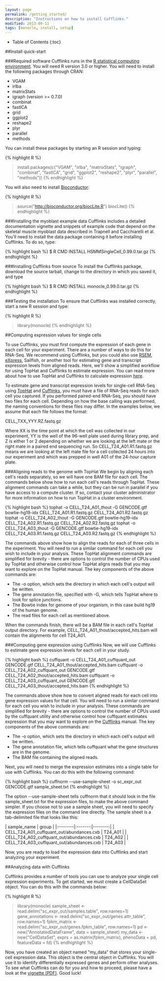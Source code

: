 ```yaml
---
layout: page
permalink: /getting_started/
description: "Instructions on how to install Cufflinks."
modified: 2013-09-11
tags: [monocle, install, setup]
---
```


* Table of Contents
{:toc}


##Install quick-start

###Required software
Cufflinks runs in the [R statistical computing environment](http://www.r-project.org/). You will need R version 3.0 or higher. You will need to install the following packages through CRAN:

- VGAM
- irlba
- matrixStats
- igraph (version >= 0.7.0)
- combinat
- fastICA
- grid
- ggplot2
- reshape2
- plyr
- parallel
- methods

You can install these packages by starting an R session and typing: 

{% highlight R %}
> install.packages(c("VGAM", "irlba", "matrixStats", "igraph", 
"combinat", "fastICA", "grid", "ggplot2", 
"reshape2", "plyr", "parallel", "methods"))
{% endhighlight %}

You will also need to install [Bioconductor](http://bioconductor.org/install/): 

{% highlight R %}
> source("http://bioconductor.org/biocLite.R") 
> biocLite()
{% endhighlight %}

###Installing the myoblast example data
Cufflinks includes a detailed documentation vignette and snippets of example code that depend on the skeletal muscle myoblast data described in Trapnell and Cacchiarelli et al. You'll need to install the data package containing it before installing Cufflinks. To do so, type:

{% highlight bash %}
$ R CMD INSTALL HSMMSingleCell_0.99.0.tar.gz 
{% endhighlight %}

###Installing Cufflinks from source
To install the Cufflinks package, download the source tarball, change to the directory in which you saved it, and type

{% highlight bash %}
$ R CMD INSTALL monocle_0.99.0.tar.gz 
{% endhighlight %}

###Testing the installation
To ensure that Cufflinks was installed correctly, start a new R session and type:

{% highlight R %}
> library(monocle)
{% endhighlight %}

##Computing expression values for single cells

To use Cufflinks, you must first compute the expression of each gene in each cell for your experiment. There are a number of ways to do this for RNA-Seq. We recommend using Cufflinks, but you could also use [RSEM](http://deweylab.biostat.wisc.edu/rsem/), [eXpress](http://bio.math.berkeley.edu/eXpress/), Sailfish, or another tool for estimating gene and transcript expression levels from aligned reads. Here, we'll show a simplified workflow for using TopHat and Cufflinks to estimate expression. You can read more about how to use TopHat and Cufflinks to calculate expression [here](http://www.nature.com/nprot/journal/v7/n3/full/nprot.2012.016.html).

To estimate gene and transcript expression levels for single-cell RNA-Seq using [TopHat](http://ccb.jhu.edu/software/tophat/index.shtml) and [Cufflinks](http://cufflinks.cbcb.umd.edu/), you must have a file of RNA-Seq reads for each cell you captured. If you performed paired-end RNA-Seq, you should have two files for each cell. Depending on how the base calling was performed, the naming conventions for these files may differ. In the examples below, we assume that each file follows the format:

CELL_TXX_YYY.RZ.fastq.gz

Where XX is the time point at which the cell was collected in our experiment, YY is the well of the 96-well plate used during library prep, and Z is either 1 or 2 depending on whether we are looking at the left mate or the right mate in a paired end sequencing run. So CELL_T24_A01.R1.fastq.gz means we are looking at the left mate file for a cell collected 24 hours into our experiment and which was prepped in well A01 of the 24-hour capture plate. 

###Aligning reads to the genome with TopHat
We begin by aligning each cell's reads separately, so we will have one BAM file for each cell. The commands below show how to run each cell's reads through TopHat. These alignment commands can take a while, but they can be run in parallel if you have access to a compute cluster. If so, contact your cluster administrator for more information on how to run TopHat in a cluster environment. 

{% highlight bash %}
tophat -o CELL_T24_A01_thout -G GENCODE.gtf bowtie-hg19-idx CELL_T24_A01.R1.fastq.gz CELL_T24_A01.R2.fastq.gz 
tophat -o CELL_T24_A02_thout -G GENCODE.gtf bowtie-hg19-idx CELL_T24_A02.R1.fastq.gz CELL_T24_A02.R2.fastq.gz 
tophat -o CELL_T24_A03_thout -G GENCODE.gtf bowtie-hg19-idx CELL_T24_A03.R1.fastq.gz CELL_T24_A03.R2.fastq.gz 
{% endhighlight %}

The commands above show how to align the reads for each of three cells in the experiment. You will need to run a similar command for each cell you wish to include in your analysis. These TopHat alignment commands are simplified for brevity - there are options to control the number of CPUs used by TopHat and otherwise control how TopHat aligns reads that you may want to explore on the TopHat manual. The key components of the above commands are:

- The -o option, which sets the directory in which each cell's output will be written.
- The gene annotation file, specified with -G, which tells TopHat where to look for splice junctions.
- The Bowtie index for genome of your organism, in this case build hg19 of the human genome.
- The read files for each cell as mentioned above.

When the commands finish, there will be a BAM file in each cell's TopHat output directory. For example, CELL_T24_A01_thout/accepted_hits.bam will contain the alignments for cell T24_A01.

###Computing gene expression using Cufflinks
Now, we will use Cufflinks to estimate gene expression levels for each cell in your study. 

{% highlight bash %}
cuffquant -o CELL_T24_A01_cuffquant_out GENCODE.gtf CELL_T24_A01_thout/accepted_hits.bam 
cuffquant -o CELL_T24_A02_cuffquant_out GENCODE.gtf CELL_T24_A02_thout/accepted_hits.bam 
cuffquant -o CELL_T24_A03_cuffquant_out GENCODE.gtf CELL_T24_A03_thout/accepted_hits.bam 
{% endhighlight %}

The commands above show how to convert aligned reads for each cell into gene expression values for that cell. You will need to run a similar command for each cell you wish to include in your analysis. These commands are simplified for brevity - there are options to control the number of CPUs used by the cuffquant utility and otherwise control how cuffquant estimates expression that you may want to explore on the [Cufflinks](http://cufflinks.cbcb.umd.edu/) manual. The key components of the above commands are:

- The -o option, which sets the directory in which each cell's output will be written.
- The gene annotation file, which tells cuffquant what the gene structures are in the genome.
- The BAM file containing the aligned reads.

Next, you will need to merge the expression estimates into a single table for use with Cufflinks. You can do this with the following command: 

{% highlight bash %}
cuffnorm --use-sample-sheet -o sc_expr_out GENCODE.gtf sample_sheet.txt
{% endhighlight %}

The option --use-sample-sheet tells cuffnorm that it should look in the file sample_sheet.txt for the expression files, to make the above command simpler. If you choose not to use a sample sheet, you will need to specify the expression files on the command line directly. The sample sheet is a tab-delimited file that looks like this: 

| sample_name | group |
|:--------|:-------:|--------:|
| CELL_T24_A01_cuffquant_out/abundances.cxb   | T24_A01 |
| CELL_T24_A02_cuffquant_out/abundances.cxb   | T24_A02 |
| CELL_T24_A03_cuffquant_out/abundances.cxb   | T24_A03 |

Now, you are ready to load the expression data into Cufflinks and start analyzing your experiment. 

##Analyzing data with Cufflinks

Cufflinks provides a number of tools you can use to analyze your single cell expression experiments. To get started, we must create a CellDataSet object. You can do this with the commands below:

{% highlight R %}
> library(monocle)
> sample_sheet <- read.delim("sc_expr_out/samples.table", row.names=1)
> gene_annotations <- read.delim("sc_expr_out/genes.attr_table", row.names=1)
> fpkm_matrix <- read.delim("sc_expr_out/genes.fpkm_table", row.names=1)
> pd <- new("AnnotatedDataFrame", data = sample_sheet)
> my_data <- new("CellDataSet", exprs = as.matrix(fpkm_matrix), phenoData = pd, featureData = fd)
{% endhighlight %}

Now, you have created an object named "my_data" that stores your single-cell expression data. This object is the central object in Cufflinks. You will use it to identify differentially expressed genes and perform other analyses. To see what Cufflinks can do for you and how to proceed, please have a look at the [vignette (PDF)](http://www.bioconductor.org/packages/devel/bioc/vignettes/monocle/inst/doc/monocle-vignette.pdf). Good luck! 